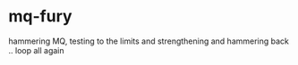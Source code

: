 # mq-fury
hammering MQ, testing to the limits and strengthening and hammering back .. loop all again
